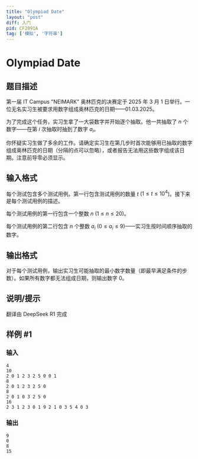 ```yaml
---
title: "Olympiad Date"
layout: "post"
diff: 入门
pid: CF2091A
tag: ['模拟', '字符串']
---
```


# Olympiad Date

## 题目描述

第一届 IT Campus "NEIMARK" 奥林匹克的决赛定于 2025 年 3 月 1 日举行。一位无名实习生被要求用数字组成奥林匹克的日期——01.03.2025。

为了完成这个任务，实习生拿了一大袋数字并开始逐个抽取。他一共抽取了 $n$ 个数字——在第 $i$ 次抽取时抽到了数字 $a_i$。

你怀疑实习生做了多余的工作。请确定实习生在第几步时首次能够用已抽取的数字组成奥林匹克的日期（分隔的点可以忽略），或者报告无法用这些数字组成该日期。注意前导零必须显示。

## 输入格式

每个测试包含多个测试用例。第一行包含测试用例的数量 $t$ ($1 \leq t \leq 10^4$)。接下来是每个测试用例的描述。

每个测试用例的第一行包含一个整数 $n$ ($1 \le n \le 20$)。

每个测试用例的第二行包含 $n$ 个整数 $a_i$ ($0 \leq a_i \leq 9$)——实习生按时间顺序抽取的数字。

## 输出格式

对于每个测试用例，输出实习生可能抽取的最小数字数量（即最早满足条件的步数）。如果所有数字都无法组成日期，则输出数字 $0$。

## 说明/提示

翻译由 DeepSeek R1 完成

## 样例 #1

### 输入

```
4
10
2 0 1 2 3 2 5 0 0 1
8
2 0 1 2 3 2 5 0
8
2 0 1 0 3 2 5 0
16
2 3 1 2 3 0 1 9 2 1 0 3 5 4 0 3
```

### 输出

```
9
0
8
15
```

